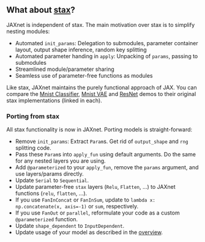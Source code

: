 ## What about [stax](https://github.com/google/jax/blob/master/jax/experimental/stax.py)?

JAXnet is independent of stax. The main motivation over stax is to simplify nesting modules:
 - Automated `init_params`: Delegation to submodules, parameter container layout, output shape inference, random key splitting
 - Automated parameter handing in `apply`: Unpacking of `params`, passing to submodules
 - Streamlined module/parameter sharing
 - Seamless use of parameter-free functions as modules

Like stax, JAXnet maintains the purely functional approach of JAX.
You can compare the
[Mnist Classifier](https://colab.research.google.com/drive/18kICTUbjqnfg5Lk3xFVQtUj6ahct9Vmv),
[Mnist VAE](https://colab.research.google.com/drive/19web5SnmIFglLcnpXE34phiTY03v39-g) and
[ResNet](https://colab.research.google.com/drive/1q6yoK_Zscv-57ZzPM4qNy3LgjeFzJ5xN#scrollTo=p0J1g94IpxK-)
demos to their original stax implementations (linked in each).

### Porting from stax

All stax functionality is now in JAXnet. Porting models is straight-forward:
- Remove `init_params`: Extract `Param`s. Get rid of `output_shape` and `rng` splitting code.
- Pass these `Param`s into `apply_fun` using default arguments. Do the same for any nested layers you are using.
- Add `@parameterized` to your `apply_fun`, remove the `params` argument, and use layers/params directly.
- Update `Serial` to `Sequential`.
- Update parameter-free `stax` layers (`Relu`, `Flatten`, ...) to JAXnet functions (`relu`, `flatten`, ...).
- If you use `FanInConcat` or `FanInSum`, update to `lambda x: np.concatenate(x, axis=-1)` or `sum`, respectively.
- If you use `FanOut` or `parallel`, reformulate your code as a custom `@parameterized` function.
- Update `shape_dependent` to `InputDependent`.
- Update usage of your model as described in the [overview](README.md#Overview).